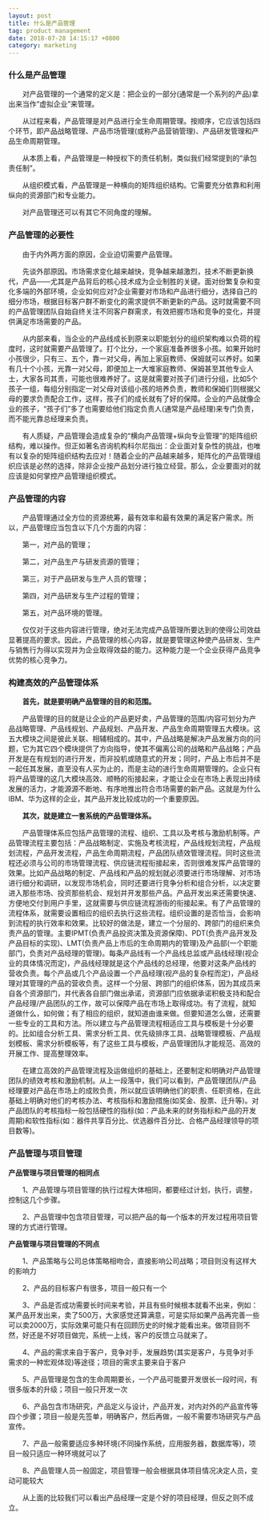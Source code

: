 ```yaml
---
layout: post
title: 什么是产品管理
tag: product management
date: 2018-07-28 14:15:17 +0800
category: marketing
---
```


### 什么是产品管理

　　对产品管理的一个通常的定义是：把企业的一部分(通常是一个系列的产品)拿出来当作“虚拟企业”来管理。

　　从过程来看，产品管理是对产品进行全生命周期管理。按顺序，它应该包括四个环节，即产品战略管理、产品市场管理(或称产品营销管理)、产品研发管理和产品生命周期管理。

　　从本质上看，产品管理是一种授权下的责任机制，类似我们经常提到的“承包责任制”。

　　从组织模式看，产品管理是一种横向的矩阵组织结构。它需要充分依靠和利用纵向的资源部门和专业能力。

　　对产品管理还可以有其它不同角度的理解。


### 产品管理的必要性

　　由于内外两方面的原因，企业迫切需要产品管理。

　　先谈外部原因。市场需求变化越来越快，竞争越来越激烈，技术不断更新换代，产品——尤其是产品背后的核心技术成为企业制胜的关键。面对纷繁复杂和变化多端的外部环境，企业如何应对?企业需要对市场和产品进行细分，选择自己的细分市场，根据目标客户群不断变化的需求提供不断更新的产品。这时就需要不同的产品管理团队自始自终关注不同客户群需求，有效把握市场和竞争的变化，并提供满足市场需要的产品。

　　从内部来看，当企业的产品线成长到原来以职能划分的组织架构难以负荷的程度时，这时就需要产品管理了。打个比分，一个家庭准备养很多小孩。如果开始时小孩很少，只有三、五个，靠一对父母，再加上家庭教师、保姆就可以养好。如果有几十个小孩，光靠一对父母，即便加上一大堆家庭教师、保姆甚至其他专业人士，大家各司其责，可能也很难养好了。这是就需要对孩子们进行分组，比如5个孩子一组，每组分别指定一对父母对该组小孩的培养负责，教师和保姆们则根据父母的要求负责配合工作，这样，孩子们的成长就有了好的保障。企业的产品就像企业的孩子，“孩子们”多了也需要给他们指定负责人(通常是产品经理)来专门负责，而不能光靠总经理来负责。

　　有人质疑，产品管理会造成复杂的“横向产品管理+纵向专业管理”的矩阵组织结构，难以操作。但正如著名咨询机构科尔尼指出：企业面对复杂性的挑战，也唯有以复杂的矩阵组织结构去应对！随着企业的产品越来越多，矩阵化的产品管理组织应该是必然的选择，除非企业按产品划分进行独立经营。那么，企业要面对的就应该是如何掌控产品管理组织模式。


### 产品管理的内容

　　产品管理通过全方位的资源统筹，最有效率和最有效果的满足客户需求。所以，产品管理应当包含以下几个方面的内容：

　　第一，对产品的管理；

　　第二，对产品生产与研发资源的管理；

　　第三，对于产品研发与生产人员的管理；

　　第四，对产品研发与生产过程的管理；

　　第五，对产品环境的管理。

　　仅仅对于这些内容进行管理，绝对无法完成产品管理所要达到的使得公司效益显著提高的要求。因此，产品管理的核心内容，就是要管理这种使产品研发、生产与销售行为得以实现并为企业取得效益的能力。这种能力是一个企业获得产品竞争优势的核心竞争力。


### 构建高效的产品管理体系

　　**首先，就是要明确产品管理的目的和范围。**

　　产品管理的目的就是让企业的产品更好卖，产品管理的范围/内容可划分为产品战略管理、产品线规划、产品规划、产品开发、产品生命周期管理五大模块。这五大模块之间是彼此关联、相辅相成的。其中，产品战略是解决产品发展方向的问题，它为其它四个模块提供了方向指导，使其不偏离公司的战略和产品战略；产品开发是在有规划的进行开发，而非投机或随意式的开发；同时，产品上市后并不是一起任其发展，直至没有人买为止的，而是主动的进行生命周期管理的。企业只有将产品管理的这几大模块高效、顺畅的衔接起来，才能让企业在市场上表现出持续发展的活力，才能源源不断地、有序地推出符合市场需要的新产品。这就是为什么IBM、华为这样的企业，其产品开发比较成功的一个重要原因。

　　**其次，就是建立一套系统的产品管理体系。**

　　产品管理体系应包括产品管理的流程、组织、工具以及考核与激励机制等。产品管理流程主要包括：产品战略制定、实施及考核流程，产品线规划流程，产品规划流程，产品开发流程，产品生命周期流程，产品团队绩效管理流程。同时这些流程还必须与公司的市场管理流程、供应链流程衔接起来，否则很难发挥产品管理的效果。比如产品战略的制定、产品线和产品的规划就必须要进行市场理解、对市场进行细分和调研，以发现市场机会，同时还要进行竞争分析和组合分析，以决定要进入那些市场、投资那些机会、规划并开发那些产品。产品开发出来还需要快速、方便地交付到用户手里，这就需要与供应链流程游街的衔接起来。有了产品管理的流程体系，就需要设置相应的组织去执行这些流程。组织设置的是否恰当，会影响到流程的执行效率和效果。比较好的做法是，建立一个分层的、跨部门的组织来负责产品的管理。主要IPMT(负责产品投资决策及资源保障)、PDT(负责产品开发及产品目标的实现)、LMT(负责产品上市后的生命周期内的管理)及产品部(一个职能部门，负责对产品经理的管理)。每条产品线有一个产品线总监或产品线经理(视企业的具体情况而定)，产品线经理就是这个产品线的总经理，他要对这条产品线的营收负责。每个产品或几个产品设置一个产品经理(视产品的复杂程而定)，产品经理对其管理的产品的营收负责。这样一个分层、跨部门的组织体系，因为其成员来自各个资源部门，并代表各自部门做出承诺，资源部门应依据承诺积极支持和配合产品经理/产品团队的工作，故可以保障产品在市场上取得成功。有了流程，就知道做什么，如何做；有了相应的组织，就知道由谁来做。但要知道怎么做，还需要一些专业的工具和方法。所以建立与产品管理流程相适应工具与模板是十分必要的。比如组合分析工具、需求分析工具、优先级排序工具、战略管理模板、产品规划模板、需求分析模板等，有了这些工具与模板，产品管理团队才能规范、高效的开展工作、提高整理效率。

　　在建立高效的产品管理流程及运做组织的基础上，还要制定和明确对产品管理团队的绩效考核和激励机制。从上一段落中，我们可以看到，产品管理团队/产品经理要对产品在市场上的成败负责，所以就应该明确他们的职责、任职资格，在此基础上明确对他们的考核办法、考核指标和激励措施(如奖金、股票、迁升等)。对产品团队的考核指标一般包括硬性的指标(如：产品未来的财务指标和产品的开发周期)和软性指标(如：器件共享百分比、优选器件百分比、合格产品经理领导的项目数等)。


### 产品管理与项目管理

**产品管理与项目管理的相同点**

　　1、产品管理与项目管理的执行过程大体相同，都要经过计划，执行，调整，控制这几个步骤。

　　2、产品管理中包含项目管理，可以把产品的每一个版本的开发过程用项目管理的方式进行管理。

**产品管理与项目管理的不同点**

　　1、产品策略与公司总体策略相吻合，直接影响公司战略；项目则没有这样大的影响力

　　2、产品的目标客户有很多，项目一般只有一个

　　3、产品是否成功需要长时间来考验，并且有些时候根本就看不出来，例如：某产品开发出来，卖了500万，大家感觉还算满意，可是实际如果产品再完善一些可以卖2000万，实际效果可能只有在回顾历史的时候才能看出来。做项目则不然，好还是不好项目做完，系统一上线，客户的反馈立马就来了。

　　4、产品的需求来自于客户，竞争对手，发展趋势(其实是客户，与竞争对手需求的一种宏观体现)等途径；项目的需求主要来自于客户

　　5、产品管理是包含的生命周期要长，一个产品可能要开发很长一段时间，有很多版本的升级；项目一般只开发一次

　　6、产品包含市场研究，产品定义与设计，产品开发，对内对外的产品宣传等四个步骤；项目一般是先签单，明确客户，然后再做，一般不需要市场研究与产品宣传。

　　7、产品一般需要适应多种环境(不同操作系统，应用服务器，数据库等)，项目一般只适应一种环境就可以了

　　8、产品管理人员一般固定，项目管理一般会根据具体项目情况决定人员，变动可能较大

　　从上面的比较我们可以看出产品经理一定是个好的项目经理，但反之则不成立。